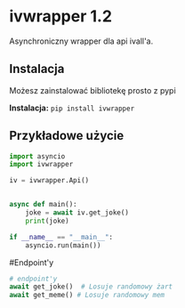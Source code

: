 # ivwrapper 1.2
Asynchroniczny wrapper dla api ivall'a.

## Instalacja

Możesz zainstalować bibliotekę prosto z pypi

**Instalacja:** `pip install ivwrapper`<br>

## Przykładowe użycie
```python
import asyncio
import ivwrapper

iv = ivwrapper.Api()


async def main():
    joke = await iv.get_joke()
    print(joke)

if __name__ == "__main__":
    asyncio.run(main())
```
#Endpoint'y
```python
# endpoint'y
await get_joke()  # Losuje randomowy żart
await get_meme() # Losuje randomowy mem
 ```
